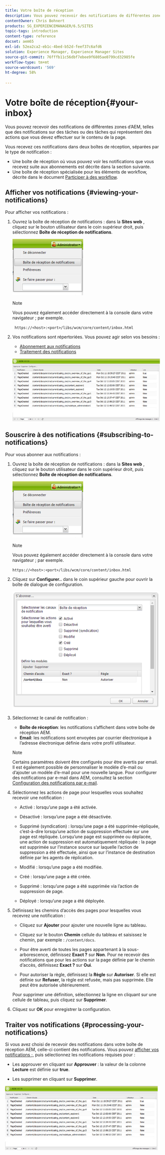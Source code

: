 ```yaml
---
title: Votre boîte de réception
description: Vous pouvez recevoir des notifications de différentes zones d’AEM, telles que des notifications sur des tâches ou des tâches qui représentent des actions que vous devez effectuer sur le contenu de la page.
contentOwner: Chris Bohnert
products: SG_EXPERIENCEMANAGER/6.5/SITES
topic-tags: introduction
content-type: reference
docset: aem65
exl-id: 52ea2ca2-eb1c-4bed-b52d-feef37c6afd6
solution: Experience Manager, Experience Manager Sites
source-git-commit: 76fffb11c56dbf7ebee9f6805ae0799cd32985fe
workflow-type: tm+mt
source-wordcount: '569'
ht-degree: 58%

---
```


# Votre boîte de réception{#your-inbox}

Vous pouvez recevoir des notifications de différentes zones d’AEM, telles que des notifications sur des tâches ou des tâches qui représentent des actions que vous devez effectuer sur le contenu de la page.

Vous recevez ces notifications dans deux boîtes de réception, séparées par le type de notification :

* Une boîte de réception où vous pouvez voir les notifications que vous recevez suite aux abonnements est décrite dans la section suivante.
* Une boîte de réception spécialisée pour les éléments de workflow, décrite dans le document [Participer à des workflow](/help/sites-classic-ui-authoring/classic-workflows-participating.md).

## Afficher vos notifications {#viewing-your-notifications}

Pour afficher vos notifications :

1. Ouvrez la boîte de réception de notifications : dans la **Sites web** , cliquez sur le bouton utilisateur dans le coin supérieur droit, puis sélectionnez **Boîte de réception de notifications**.

   ![screen_shot_2012-02-08at105226am](assets/screen_shot_2012-02-08at105226am.png)

   >[!NOTE]
   >
   >Vous pouvez également accéder directement à la console dans votre navigateur ; par exemple.
   >
   >
   >` https://<host>:<port>/libs/wcm/core/content/inbox.html`

1. Vos notifications sont répertoriées. Vous pouvez agir selon vos besoins :

   * [Abonnement aux notifications](#subscribing-to-notifications)
   * [Traitement des notifications](#processing-your-notifications)

   ![chlimage_1-4](assets/chlimage_1-4.jpeg)

## Souscrire à des notifications {#subscribing-to-notifications}

Pour vous abonner aux notifications :

1. Ouvrez la boîte de réception de notifications : dans la **Sites web** , cliquez sur le bouton utilisateur dans le coin supérieur droit, puis sélectionnez **Boîte de réception de notifications**.

   ![screen_shot_2012-02-08at105226am-1](assets/screen_shot_2012-02-08at105226am-1.png)

   >[!NOTE]
   >
   >Vous pouvez également accéder directement à la console dans votre navigateur ; par exemple.
   >
   >
   >`https://<host>:<port>/libs/wcm/core/content/inbox.html`

1. Cliquez sur **Configurer..** dans le coin supérieur gauche pour ouvrir la boîte de dialogue de configuration.

   ![screen_shot_2012-02-08at111056am](assets/screen_shot_2012-02-08at111056am.png)

1. Sélectionnez le canal de notification :

   * **Boîte de réception**: les notifications s’affichent dans votre boîte de réception AEM.
   * **Email**: les notifications sont envoyées par courrier électronique à l’adresse électronique définie dans votre profil utilisateur.

   >[!NOTE]
   >
   >Certains paramètres doivent être configurés pour être avertis par email. Il est également possible de personnaliser le modèle d’e-mail ou d’ajouter un modèle d’e-mail pour une nouvelle langue. Pour configurer des notifications par e-mail dans AEM, consultez la section [Configuration des notifications par e-mail](/help/sites-administering/notification.md#configuringemailnotification).

1. Sélectionnez les actions de page pour lesquelles vous souhaitez recevoir une notification :

   * Activé : lorsqu’une page a été activée.
   * Désactivé : lorsqu’une page a été désactivée.
   * Supprimé (syndication) : lorsqu’une page a été supprimée-répliquée, c’est-à-dire lorsqu’une action de suppression effectuée sur une page est répliquée.
Lorsqu’une page est supprimée ou déplacée, une action de suppression est automatiquement répliquée : la page est supprimée sur l’instance source sur laquelle l’action de suppression a été effectuée, ainsi que sur l’instance de destination définie par les agents de réplication.

   * Modifié : lorsqu’une page a été modifiée.
   * Créé : lorsqu’une page a été créée.
   * Supprimé : lorsqu’une page a été supprimée via l’action de suppression de page.
   * Déployé : lorsqu’une page a été déployée.

1. Définissez les chemins d’accès des pages pour lesquelles vous recevrez une notification :

   * Cliquez sur **Ajouter** pour ajouter une nouvelle ligne au tableau.
   * Cliquez sur le bouton **Chemin** cellule du tableau et saisissez le chemin, par exemple : `/content/docs`.

   * Pour être averti de toutes les pages appartenant à la sous-arborescence, définissez **Exact ?** sur **Non**.
Pour ne recevoir des notifications que pour les actions sur la page définie par le chemin d’accès, définissez **Exact ?** sur **Oui**.

   * Pour autoriser la règle, définissez la **Règle** sur **Autoriser**. Si elle est définie sur **Refuser**, la règle est refusée, mais pas supprimée. Elle peut être autorisée ultérieurement.

   Pour supprimer une définition, sélectionnez la ligne en cliquant sur une cellule de tableau, puis cliquez sur **Supprimer**.

1. Cliquez sur **OK** pour enregistrer la configuration.

## Traiter vos notifications {#processing-your-notifications}

Si vous avez choisi de recevoir des notifications dans votre boîte de réception AEM, celle-ci contient des notifications. Vous pouvez [afficher vos notifications ;](#viewing-your-notifications), puis sélectionnez les notifications requises pour :

* Les approuver en cliquant sur **Approuver** : la valeur de la colonne **Lecture** est définie sur **true**.

* Les supprimer en cliquant sur **Supprimer**.

![chlimage_1-5](assets/chlimage_1-5.jpeg)
